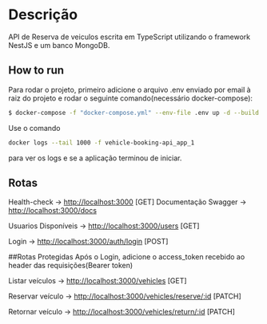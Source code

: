 # Descrição

API de Reserva de veiculos escrita em TypeScript utilizando o framework NestJS e um banco MongoDB.

## How to run

Para rodar o projeto, primeiro adicione o arquivo .env enviado por email à raiz do projeto e rodar o seguinte comando(necessário docker-compose):
```bash
$ docker-compose -f "docker-compose.yml" --env-file .env up -d --build
```

Use o comando 
```bash
docker logs --tail 1000 -f vehicle-booking-api_app_1
```
para ver os logs e se a aplicação terminou de iniciar.
## Rotas
Health-check -> [http://localhost:3000](http://localhost:3000) [GET]
Documentação Swagger -> [http://localhost:3000/docs](http://localhost:3000/docs)

Usuarios Disponíveis -> [http://localhost:3000/users](http://localhost:3000/users) [GET]

Login -> [http://localhost:3000/auth/login](http://localhost:3000/auth/login) [POST]

##Rotas Protegidas
Após o Login, adicione o access_token recebido ao header das requisições(Bearer token)

Listar veículos -> [http://localhost:3000/vehicles](http://localhost:3000/vehicles) [GET]

Reservar veículo -> [http://localhost:3000/vehicles/reserve/:id](http://localhost:3000/vehicles/reserve/:id) [PATCH]

Retornar veículo -> [http://localhost:3000/vehicles/return/:id](http://localhost:3000/vehicles/return/:id) [PATCH]
